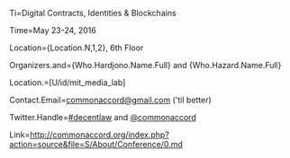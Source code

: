 Ti=Digital Contracts, Identities & Blockchains

Time=May 23-24, 2016

Location={Location.N,1,2}, 6th Floor

Organizers.and={Who.Hardjono.Name.Full} and {Who.Hazard.Name.Full}

Location.=[U/id/mit_media_lab]

Contact.Email=commonaccord@gmail.com ('til better)

Twitter.Handle=<a href="https://twitter.com/search?q=%23decentlaw&src=typd">#decentlaw</a> and <a href="https://twitter.com/CommonAccord">@commonaccord</a> 

Link=<a href="http://commonaccord.org/index.php?action=source&file=S/About/Conference/0.md">http://commonaccord.org/index.php?action=source&file=S/About/Conference/0.md</a>